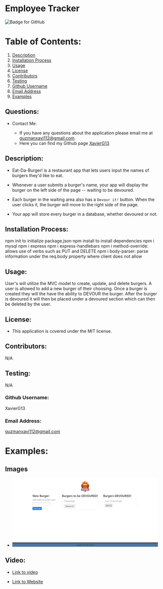 # Employee Tracker
  ![Badge for GitHub](https://img.shields.io/static/v1?label=MIT&message=License&color=blue)

  # Table of Contents:

  1. [Description](#description)
  2. [Installation Process](#installation-process)
  3. [Usage](#usage)
  4. [License](#license)
  5. [Contributors](#contributors)
  6. [Testing](#testing)
  7. [Github Username](#github-username)
  8. [Email Address](#email-address)
  9. [Examples](#examples)

## Questions:
- Contact Me:

  - If you have any questions about the application please email me at guzmanxavi112@gmail.com.
  - Here you can find my Github page [XavierG13](https://github.com/XavierG13)

## Description:

* Eat-Da-Burger! is a restaurant app that lets users input the names of burgers they'd like to eat.

* Whenever a user submits a burger's name, your app will display the burger on the left side of the page -- waiting to be devoured.

* Each burger in the waiting area also has a `Devour it!` button. When the user clicks it, the burger will move to the right side of the page.

* Your app will store every burger in a database, whether devoured or not.

## Installation Process:
npm init to initialize package.json
npm install to install dependencies
npm i mysql
npm i express
npm i express-handlebars
npm i method-override: allows use of verbs such as PUT and DELETE
npm i body-parser: parse information under the req.body property where client does not allow

## Usage:
  User's will utilize the MVC model to create, update, and delete burgers. A user is allowed to add a new burger of their choosing. Once a burger is created they will the have the ability to DEVOUR the burger. After the burger is devoured it will then be placed under a devoured section which can then be deleted by the user.

## License:
  - This application is covered under the MIT license.
  
## Contributors:
  N/A

## Testing:
  N/A

### Github Username:
  XavierG13

### Email Address:
  guzmanxavi112@gmail.com

# Examples:

## Images
- ![Devour Da Burger](public/assets/img/devourdaburger.png)

## Video:
- [Link to video](https://drive.google.com/file/d/1DgeQDcA6lA3JUCOvQlwHGCvYcJ6utuhH/view)

- [Link to Website](https://still-depths-05478.herokuapp.com/burgers)